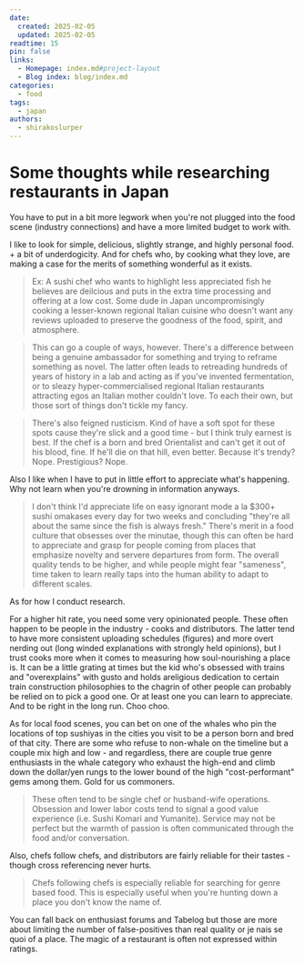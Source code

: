 ```yaml
---
date:
  created: 2025-02-05
  updated: 2025-02-05
readtime: 15
pin: false
links:
  - Homepage: index.md#project-layout
  - Blog index: blog/index.md
categories:
  - food
tags:
  - japan
authors:
  - shirakoslurper
---
```


# Some thoughts while researching restaurants in Japan

You have to put in a bit more legwork when you're not plugged into the food scene (industry connections) and have a more limited budget to work with.

I like to look for simple, delicious, slightly strange, and highly personal food. + a bit of underdogicity. And for chefs who, by cooking what they love, are making a case for the merits of something wonderful as it exists.

> Ex: A sushi chef who wants to highlight less appreciated fish he believes are deilcious and puts in the extra time processing and offering at a low cost. Some dude in Japan uncompromisingly cooking a lesser-known regional Italian cuisine who doesn't want any reviews uploaded to preserve the goodness of the food, spirit, and atmosphere.

> This can go a couple of ways, however. There's a difference between being a genuine ambassador for something and trying to reframe something as novel. The latter often leads to retreading hundreds of years of history in a lab and acting as if you've invented fermentation, or to sleazy hyper-commercialised regional Italian restaurants attracting egos an Italian mother couldn't love. To each their own, but those sort of things don't tickle my fancy.

> There's also feigned rusticism. Kind of have a soft spot for these spots cause they're slick and a good time - but I think truly earnest is best. If the chef is a born and bred Orientalist and can't get it out of his blood, fine. If he'll die on that hill, even better. Because it's trendy? Nope. Prestigious? Nope.

Also I like when I have to put in little effort to appreciate what's happening. Why not learn when you're drowning in information anyways.

> I don't think I'd appreciate life on easy ignorant mode a la $300+ sushi omakases every day for two weeks and concluding "they're all about the same since the fish is always fresh." There's merit in a food culture that obsesses over the minutae, though this can often be hard to appreciate and grasp for people coming from places that emphasize novelty and servere departures from form. The overall quality tends to be higher, and while people might fear "sameness", time taken to learn really taps into the human ability to adapt to different scales. 

As for how I conduct research.

For a higher hit rate, you need some very opinionated people. These often happen to be people in the industry - cooks and distributors. The latter tend to have more consistent uploading schedules (figures) and more overt nerding out (long winded explanations with strongly held opinions), but I trust cooks more when it comes to measuring how soul-nourishing a place is. It can be a little grating at times but the kid who's obsessed with trains and "overexplains" with gusto and holds areligious dedication to certain train construction philosophies to the chagrin of other people can probably be relied on to pick a good one. Or at least one you can learn to appreciate. And to be right in the long run. Choo choo.

As for local food scenes, you can bet on one of the whales who pin the locations of top sushiyas in the cities you visit to be a person born and bred of that city. There are some who refuse to non-whale on the timeline but a couple mix high and low - and regardless, there are couple true genre enthusiasts in the whale category who exhaust the high-end and climb down the dollar/yen rungs to the lower bound of the high "cost-performant" gems among them. Gold for us commoners.

> These often tend to be single chef or husband-wife operations. Obsession and lower labor costs tend to signal a good value experience (i.e. Sushi Komari and Yumanite). Service may not be perfect but the warmth of passion is often communicated through the food and/or conversation.

Also, chefs follow chefs, and distributors are fairly reliable for their tastes - though cross referencing never hurts. 

> Chefs following chefs is especially reliable for searching for genre based food. This is especially useful when you're hunting down a place you don't know the name of.

You can fall back on enthusiast forums and Tabelog but those are more about limiting the number of false-positives than real quality or je nais se quoi of a place. The magic of a restaurant is often not expressed within ratings.